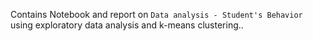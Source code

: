 Contains Notebook and report on `Data analysis - Student's Behavior` using exploratory data analysis and k-means clustering..
